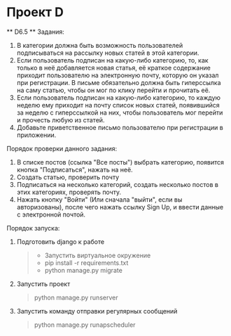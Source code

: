 # Проект D

** D6.5 **
Задания:

1. В категории должна быть возможность пользователей подписываться на рассылку новых статей в этой категории.
2. Если пользователь подписан на какую-либо категорию, то, как только в неё добавляется новая статья, её краткое содержание приходит пользователю на электронную почту, которую он указал при регистрации. В письме обязательно должна быть гиперссылка на саму статью, чтобы он мог по клику перейти и прочитать её.
3. Если пользователь подписан на какую-либо категорию, то каждую неделю ему приходит на почту список новых статей, появившийся за неделю с гиперссылкой на них, чтобы пользователь мог перейти и прочесть любую из статей.
4. Добавьте приветственное письмо пользователю при регистрации в приложении.


Порядок проверки данного задания: 
1. В списке постов (ссылка "Все посты") выбрать категорию, появится кнопка "Подписаться", нажать на неё.
2. Создать статью, проверить почту
3. Подписаться на несколько категорий, создать несколько постов в этих категориях, проверять почту.
4. Нажать кнопку "Войти" (Или сначала "выйти", если вы авторизованы), после чего нажать ссылку Sign Up, и ввести данные с электронной почтой. 


Порядок запуска:
1. Подготовить django к работе
   > - Запустить виртуальное окружение <br>
   > - pip install -r requirements.txt <br>
   > - python manage.py migrate
2. Запустить проект
    > python manage.py runserver
3. Запустить команду отправки регулярных сообщений
    > python manage.py runapscheduler

